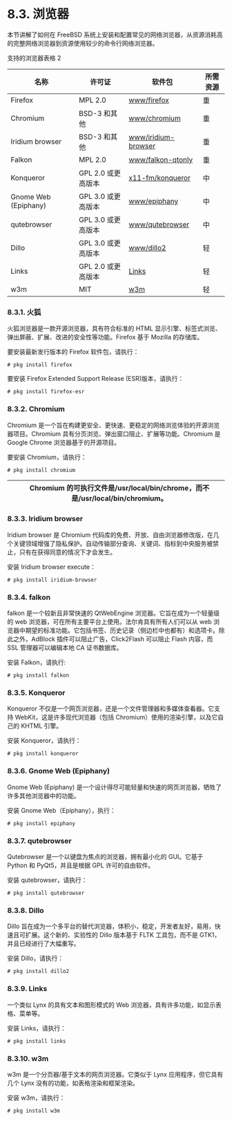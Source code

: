 # 8.3. 浏览器

本节讲解了如何在 FreeBSD 系统上安装和配置常见的网络浏览器，从资源消耗高的完整网络浏览器到资源使用较少的命令行网络浏览器。

支持的浏览器表格 2

| 名称         | 许可证             | 软件包 | 所需资源 |
| --------------- | -------------------- | ---- | ---------- |
| Firefox      | MPL 2.0            | [www/firefox](https://cgit.freebsd.org/ports/tree/www/firefox/)   | 重    |
| Chromium            | BSD-3 和其他       | [www/chromium](https://cgit.freebsd.org/ports/tree/www/chromium/)   | 重       |
|Iridium browser      | BSD-3 和其他       | [www/iridium-browser](https://cgit.freebsd.org/ports/tree/www/iridium-browser/)   | 重       |
| Falkon         | MPL 2.0            | [www/falkon-qtonly](https://cgit.freebsd.org/ports/tree/www/falkon-qtonly/)   | 重     |
| Konqueror        | GPL 2.0 或更高版本 | [x11-fm/konqueror](https://cgit.freebsd.org/ports/tree/x11-fm/konqueror/)   | 中       |
| Gnome Web (Epiphany)| GPL 3.0 或更高版本 | [www/epiphany](https://cgit.freebsd.org/ports/tree/www/epiphany/)   | 中   |
| qutebrowser   | GPL 3.0 或更高版本 | [www/qutebrowser](https://cgit.freebsd.org/ports/tree/www/qutebrowser/)   | 中    |
| Dillo          | GPL 3.0 或更高版本 | [www/dillo2](https://cgit.freebsd.org/ports/tree/www/dillo2/)   | 轻      |
|Links          | GPL 2.0 或更高版本 | [Links](https://cgit.freebsd.org/ports/tree/www/links/)   | 轻      |
| w3m           | MIT                | [w3m](https://cgit.freebsd.org/ports/tree/www/w3m/)   | 轻     |

### 8.3.1. 火狐

火狐浏览器是一款开源浏览器，具有符合标准的 HTML 显示引擎、标签式浏览、弹出屏蔽、扩展、改进的安全性等功能。Firefox 基于 Mozilla 的存储库。

要安装最新发行版本的 Firefox 软件包，请执行：

```
# pkg install firefox
```

要安装 Firefox Extended Support Release (ESR)版本，请执行：

```
# pkg install firefox-esr
```

### 8.3.2. Chromium

Chromium 是一个旨在构建更安全、更快速、更稳定的网络浏览体验的开源浏览器项目。Chromium 具有分页浏览、弹出窗口阻止、扩展等功能。Chromium 是 Google Chrome 浏览器基于的开源项目。

要安装 Chromium，请执行：

```
# pkg install chromium
```

|  | Chromium 的可执行文件是/usr/local/bin/chrome，而不是/usr/local/bin/chromium。|
| -- | ------------------------------------------------------------------------------- |

### 8.3.3. Iridium browser

Iridium browser 是 Chromium 代码库的免费、开放、自由浏览器修改版，在几个关键领域增强了隐私保护。自动传输部分查询、关键词、指标到中央服务被禁止，只有在获得同意的情况下才会发生。

安装 Iridium browser execute：

```
# pkg install iridium-browser
```

### 8.3.4. falkon

falkon 是一个较新且非常快速的 QtWebEngine 浏览器。它旨在成为一个轻量级的 web 浏览器，可在所有主要平台上使用。法尔肯具有所有人们可以从 web 浏览器中期望的标准功能。它包括书签、历史记录（侧边栏中也都有）和选项卡。除此之外，AdBlock 插件可以阻止广告，Click2Flash 可以阻止 Flash 内容，而 SSL 管理器可以编辑本地 CA 证书数据库。

安装 Falkon，请执行:

```
# pkg install falkon
```

### 8.3.5. Konqueror

Konqueror 不仅是一个网页浏览器，还是一个文件管理器和多媒体查看器。它支持 WebKit，这是许多现代浏览器（包括 Chromium）使用的渲染引擎，以及它自己的 KHTML 引擎。

安装 Konqueror，请执行：

```
# pkg install konqueror
```

### 8.3.6. Gnome Web (Epiphany)

Gnome Web (Epiphany) 是一个设计得尽可能轻量和快速的网页浏览器，牺牲了许多其他浏览器中的功能。

安装 Gnome Web（Epiphany），执行：

```
# pkg install epiphany
```

### 8.3.7. qutebrowser

Qutebrowser 是一个以键盘为焦点的浏览器，拥有最小化的 GUI。它基于 Python 和 PyQt5，并且是根据 GPL 许可的自由软件。

安装 qutebrowser，请执行：

```
# pkg install qutebrowser
```

### 8.3.8. Dillo

Dillo 旨在成为一个多平台的替代浏览器，体积小，稳定，开发者友好，易用，快速且可扩展。这个新的、实验性的 Dillo 版本基于 FLTK 工具包，而不是 GTK1，并且已经进行了大幅重写。

安装 Dillo，请执行：

```
# pkg install dillo2
```

### 8.3.9. Links

一个类似 Lynx 的具有文本和图形模式的 Web 浏览器，具有许多功能，如显示表格、菜单等。

安装 Links，请执行：

```
# pkg install links
```

### 8.3.10. w3m

w3m 是一个分页器/基于文本的网页浏览器。它类似于 Lynx 应用程序，但它具有几个 Lynx 没有的功能，如表格渲染和框架渲染。

安装 w3m，请执行：

```
# pkg install w3m
```
